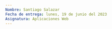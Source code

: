 ```yaml
---
Nombre: Santiago Salazar
Fecha de entrega: lunes, 19 de junio del 2023
Asignatura: Aplicaciones Web 
---
```

